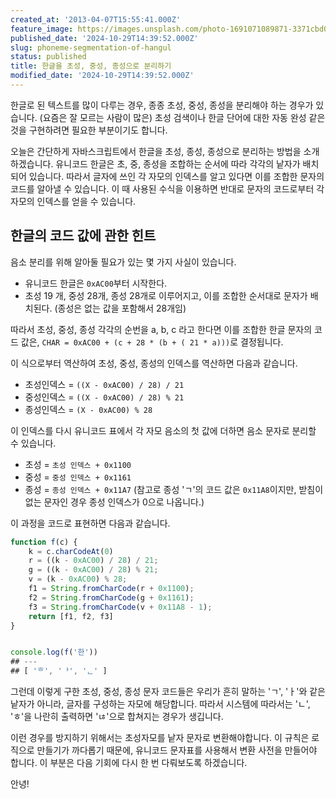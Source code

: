 ```yaml
---
created_at: '2013-04-07T15:55:41.000Z'
feature_image: https://images.unsplash.com/photo-1691071089871-3371cbd0cf39?crop=entropy&cs=tinysrgb&fit=max&fm=jpg&ixid=M3wxMTc3M3wwfDF8c2VhcmNofDR8fGhhbmd1bHxlbnwwfHx8fDE3MzAyMDQ3NzF8MA&ixlib=rb-4.0.3&q=80&w=2000
published_date: '2024-10-29T14:39:52.000Z'
slug: phoneme-segmentation-of-hangul
status: published
title: 한글을 초성, 중성, 종성으로 분리하기
modified_date: '2024-10-29T14:39:52.000Z'
---
```


한글로 된 텍스트를 많이 다루는 경우, 종종 초성, 중성, 종성을 분리해야 하는 경우가 있습니다. (요즘은 잘 모르는 사람이 많은) 초성 검색이나 한글 단어에 대한 자동 완성 같은 것을 구현하려면 필요한 부분이기도 합니다. 

오늘은 간단하게 자바스크립트에서 한글을 초성, 종성, 종성으로 분리하는 방법을 소개하겠습니다.  유니코드 한글은 초, 중, 종성을 조합하는 순서에 따라 각각의 낱자가 배치되어 있습니다. 따라서 글자에 쓰인 각 자모의 인덱스를 알고 있다면 이를 조합한 문자의 코드를 알아낼 수 있습니다. 이 때 사용된 수식을 이용하면 반대로 문자의 코드로부터 각 자모의 인덱스를 얻을 수 있습니다. 

## 한글의 코드 값에 관한 힌트

음소 분리를 위해 알아둘 필요가 있는 몇 가지 사실이 있습니다. 

- 유니코드 한글은 `0xAC00`부터 시작한다. 
- 초성 19 개, 중성 28개, 종성 28개로 이루어지고, 이를 조합한 순서대로 문자가 배치된다. (종성은 없는 값을 포함해서 28개임)

따라서 초성, 중성, 종성 각각의 순번을 a, b, c 라고 한다면 이를 조합한 한글 문자의 코드 값은, `CHAR = 0xAC00 + (c + 28 * (b + ( 21 * a)))`로 결정됩니다.

이 식으로부터 역산하여 초성, 중성, 종성의 인덱스를 역산하면 다음과 같습니다. 

- 초성인덱스 = `((X - 0xAC00) / 28) / 21`
- 중성인덱스 = `((X - 0xAC00) / 28) % 21`
- 종성인덱스 = `(X - 0xAC00) % 28`

이 인덱스를 다시 유니코드 표에서 각 자모 음소의 첫 값에 더하면 음소 문자로 분리할 수 있습니다. 

- 초성 = `초성 인덱스 + 0x1100`
- 중성 = `중성 인덱스 + 0x1161`
- 종성 = `종성 인덱스 + 0x11A7` (참고로 종성 'ㄱ'의 코드 값은 `0x11A8`이지만, 받침이 없는 문자인 경우 종성 인덱스가 0으로 나옵니다.)

이 과정을 코드로 표현하면 다음과 같습니다. 


```javascript
function f(c) {
	k = c.charCodeAt(0)
	r = ((k - 0xAC00) / 28) / 21;
	g = ((k - 0xAC00) / 28) % 21;
	v = (k - 0xAC00) % 28;
	f1 = String.fromCharCode(r + 0x1100);
	f2 = String.fromCharCode(g + 0x1161);
	f3 = String.fromCharCode(v + 0x11A8 - 1);
	return [f1, f2, f3]
}


console.log(f('한'))
## ---
## [ 'ᄒ', 'ᅡ', 'ᆫ' ]
```

그런데 이렇게 구한 초성, 중성, 종성 문자 코드들은 우리가 흔히 말하는 'ㄱ', 'ㅏ'와 같은 낱자가 아니라, 글자를 구성하는 자모에 해당합니다.  따라서 시스템에 따라서는 'ㄴ', 'ㅎ'을 나란히 출력하면 'ㄶ'으로 합쳐지는 경우가 생깁니다. 

이런 경우를 방지하기 위해서는 초성자모를 낱자 문자로 변환해야합니다. 이 규칙은 로직으로 만들기가 까다롭기 때문에, 유니코드 문자표를 사용해서 변환 사전을 만들어야 합니다. 이 부분은 다음 기회에 다시 한 번 다뤄보도록 하겠습니다.

안녕!